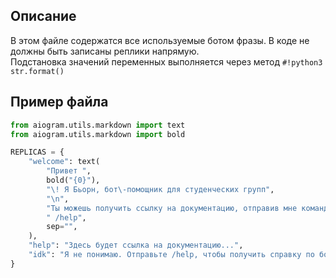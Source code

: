 ## Описание

В этом файле содержатся все используемые ботом фразы. В коде не должны быть записаны реплики напрямую.  
Подстановка значений переменных выполняется через метод `#!python3 str.format()`

## Пример файла

```python
from aiogram.utils.markdown import text
from aiogram.utils.markdown import bold

REPLICAS = {
    "welcome": text(
        "Привет ",
        bold("{0}"),
        "\! Я Бьорн, бот\-помощник для студенческих групп",
        "\n",
        "Ты можешь получить ссылку на документацию, отправив мне команду",
        " /help",
        sep="",
    ),
    "help": "Здесь будет ссылка на документацию...",
    "idk": "Я не понимаю. Отправьте /help, чтобы получить справку по боту",
}
```